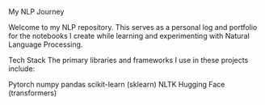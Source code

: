 My NLP Journey

Welcome to my NLP repository. This serves as a personal log and portfolio for the notebooks
I create while learning and experimenting with Natural Language Processing.

Tech Stack
The primary libraries and frameworks I use in these projects include:

Pytorch
numpy
pandas
scikit-learn (sklearn)
NLTK
Hugging Face (transformers)
